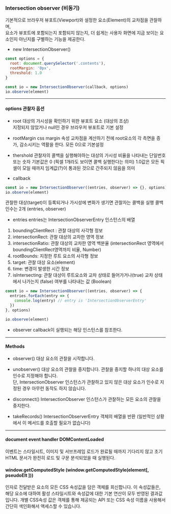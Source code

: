 ### Intersection observer (비동기)     
기본적으로 브라우저 뷰포트(Viewport)와 설정한 요소(Element)의 교차점을 관찰하며,     
요소가 뷰포트에 포함되는지 포함되지 않는지, 더 쉽게는 사용자 화면에 지금 보이는 요소인지 아닌지를 구별하는 기능을 제공한다.

* new IntersectionObserver()
```js
const options = {
  root: document.querySelector('.contents'),
  rootMargin: '0px',
  threshold: 1.0
}

const io = new IntersectionObserver(callback, options)
io.observe(element)
```

------

#### options 관찰자 옵션
* root
대상의 가시성을 확인하기 위한 뷰포트 요소 (대상의 조상)     
지정되지 않았거나 null인 경우 브라우저 뷰포트로 기본 설정

* rootMargin
css margin 속성
교차점을 계산하기 전에 root요소의 각 측면을 증가, 감소시키는 역활을 한다.
모든 0으로 기본설정

* thershold
관찰자의 콜백을 실행해야하는 대상의 가시성 비율을 나타내는 단일번호 또는 숫자
기본값은 0 (픽셀 1개라도 보이면 콜백 실행한다는 의미)
1.0값은 모든 픽셀이 모일 때까지 임계값(?)이 통과된 것으로 간주되지 않음을 의미

* callback
```js
const io = new IntersectionObserver((entries, observer) => {}, options)
io.observe(element)
```
관찰한 대상(target)이 등록되거나 가시성에 변화가 생기면 관찰자는 콜백을 실행 콜백 인수는 2개 (entries, observer)    

* entries
entries는 IntersectionObserverEntry 인스턴스의 배열     
1. boundingClientRect : 관찰 대상의 사각형 정보
2. intersectionRect: 관찰 대상의 교차한 영역 정보
3. intersectionRatio: 관찰 대상의 교차한 영역 백분율 (intersectionRect 영역에서 boundingClientRect영역까지 비율, Number)
4. rootBounds: 지정한 루트 요소의 사각형 정보
5. target: 관찰 대상 요소(element)
6. time: 변경이 발생한 시간 정보
7. isIntersecting: 관찰 대상이 루트요소와 교차 상태로 들어가거나(true) 교차 상태에서 나가는지 (false) 여부를 나타내는 값 (Boolean)
```js
const io = new IntersectionObserver((entries, observer) => {
  entries.forEach(entry => {
    console.log(entry) // entry is 'IntersectionObserverEntry'
  })
}, options)

io.observe(element)
```

* observer
callback이 실행되는 해당 인스턴스를 참조한다.

------

#### Methods
* observer()
대상 요소의 관찰을 시작합니다.

* unobserver()
대상 요소의 관찰을 중지합니다.
관찰을 중지할 하나의 대상 요소를 인수로 지정해야 합니다.     
단, IntersectionObserver 인스턴스가 관찰하고 있지 않은 대상 요소가 인수로 지정된 경우 아무런 동작도 하지 않습니다.     

* disconnect()
IntersectionObserver 인스턴스가 관찰하는 모든 요소의 관찰을 중지한다.

* takeRecords()
IntersectionObserverEntry 객체의 배열을 반환 (일반적인 상황에서 이 메서드를 호출할 필요가 없습니다)

------
#### document event handler DOMContentLoaded     
이벤트는 스타일시트, 이미지 및 서브프레임 로드가 완료될 때까지 기다리지 않고 초기 HTML 문서가 완전히 로드 및 구문 분석되었을 때 실행된다.

#### window.getComputedStyle (window.getComputedStyle(element[, pseudoElt ]))     
인자로 전달받은 요소의 모든 CSS 속성값을 담은 객체를 회신합니다. 이 속성값들은, 해당 요소에 대하여 활성 스타일시트와 속성값에 대한 기본 연산이 모두 반영된 결과값입니다.  개별 CSS속성 값은 객체를 통해 제공되는 API 또는 CSS 속성 이름을 사용해서 간단히 색인화해서 액세스할 수 있습니다.



